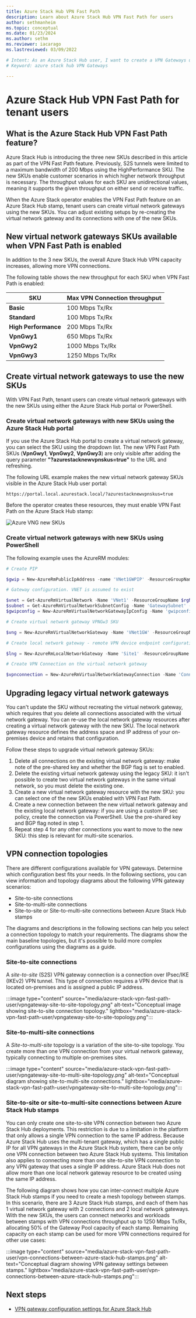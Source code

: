 ```yaml
---
title: Azure Stack Hub VPN Fast Path 
description: Learn about Azure Stack Hub VPN Fast Path for users
author: sethmanheim
ms.topic: conceptual
ms.date: 01/23/2024
ms.author: sethm
ms.reviewer: iacarago
ms.lastreviewed: 03/09/2022

# Intent: As an Azure Stack Hub user, I want to create a VPN Gateways using the new SKUs with increased throughput
# Keyword: azure stack hub VPN Gateways

---
```

# Azure Stack Hub VPN Fast Path for tenant users

## What is the Azure Stack Hub VPN Fast Path feature?

Azure Stack Hub is introducing the three new SKUs described in this article as part of the VPN Fast Path feature. Previously, S2S tunnels were limited to a maximum bandwidth of 200 Mbps using the HighPerformance SKU. The new SKUs enable customer scenarios in which higher network throughput is necessary. The throughput values for each SKU are unidirectional values, meaning it supports the given throughput on either send or receive traffic.

When the Azure Stack operator enables the VPN Fast Path feature on an Azure Stack Hub stamp, tenant users can create virtual network gateways using the new SKUs. You can adjust existing setups by re-creating the virtual network gateway and its connections with one of the new SKUs.

## New virtual network gateways SKUs available when VPN Fast Path is enabled

In addition to the 3 new SKUs, the overall Azure Stack Hub VPN capacity increases, allowing more VPN connections.

The following table shows the new throughput for each SKU when VPN Fast Path is enabled:

| SKU | Max VPN Connection throughput |
|-------|-------|
|**Basic** | 100 Mbps Tx/Rx |
|**Standard** | 100 Mbps Tx/Rx |
|**High Performance** | 200 Mbps Tx/Rx |
|**VpnGwy1**| 650 Mbps Tx/Rx |
|**VpnGwy2**|  1000 Mbps Tx/Rx |
|**VpnGwy3**|  1250 Mbps Tx/Rx |

## Create virtual network gateways to use the new SKUs

With VPN Fast Path, tenant users can create virtual network gateways with the new SKUs using either the Azure Stack Hub portal or PowerShell.

### Create virtual network gateways with new SKUs using the Azure Stack Hub portal

If you use the Azure Stack Hub portal to create a virtual network gateway, you can select the SKU using the dropdown list. The new VPN Fast Path SKUs (**VpnGwy1**, **VpnGwy2**, **VpnGwy3**) are only visible after adding the query parameter **"?azurestacknewvpnskus=true"** to the URL and refreshing.

The following URL example makes the new virtual network gateway SKUs visible in the Azure Stack Hub user portal:

```http
https://portal.local.azurestack.local/?azurestacknewvpnskus=true
```

Before the operator creates these resources, they must enable VPN Fast Path on the Azure Stack Hub stamp:

![Azure VNG new SKUs](media/azure-stack-vpn-fast-path-user/vpn-fast-path-vng-new-skus.png)

### Create virtual network gateways with new SKUs using PowerShell

The following example uses the AzureRM modules:

```powershell
# Create PIP

$gwip = New-AzureRmPublicIpAddress -name 'VNet1GWPIP' -ResourceGroupName $rgName -Location $location -AllocationMethod Dynamic

# Gateway configuration. VNET is assumed to exist

$vnet = Get-AzureRmVirtualNetwork -Name 'VNet1' -ResourceGroupName $rgNAme
$subnet = Get-AzureRmVirtualNetworkSubnetConfig -Name 'GatewaySubnet' -VirtualNetwork $vnet
$gwipconfig = New-AzureRmVirtualNetworkGatewayIpConfig -Name 'gwipconfig1' -SubnetId $subnet.Id -PublicIpAddress $gwpip.Id

# Create virtual network gateway VPNGw3 SKU 

$vng = New-AzureRmVirtualNetworkGateway -Name 'VNet1GW' -ResourceGroupName $rgName -Location $location IpConfigurations $gwipconfig -GatewayType Vpn -VpnType RouteBased -GatewaySku VpnGw3 #change vng SKU here

# Create local network gateway - remote VPN device endpoint configuration

$lng = New-AzureRmLocalNetworkGateway -Name 'Site1' -ResourceGroupName $rgName -Location $location -GatewayIpAddress $peerGWIP -AddressPrefix $addressprefix

# Create VPN Connection on the virtual network gateway

$vpnconnection = New-AzureRmVirtualNetworkGatewayConnection -Name 'Connection-01' -ResourceGroupName $rgName -Location $location -VirtualNetworkGateway1 $vng -LocalNetworkGateway2 $lng -ConnectionType IPSec -SharedKey $key
```

## Upgrading legacy virtual network gateways

You can't update the SKU without recreating the virtual network gateway, which requires that you delete all connections associated with the virtual network gateway. You can re-use the local network gateway resources after creating a virtual network gateway with the new SKU. The local network gateway resource defines the address space and IP address of your on-premises device and retains that configuration.

Follow these steps to upgrade virtual network gateway SKUs:

1. Delete all connections on the existing virtual network gateway: make note of the pre-shared key and whether the BGP flag is set to enabled.
2. Delete the existing virtual network gateway using the legacy SKU: it isn't possible to create two virtual network gateways in the same virtual network, so you must delete the existing one.
3. Create a new virtual network gateway resource with the new SKU: you can select one of the new SKUs enabled with VPN Fast Path.
4. Create a new connection between the new virtual network gateway and the existing local network gateway: if you are using a custom IP sec policy, create the connection via PowerShell. Use the pre-shared key and BGP flag noted in step 1.
5. Repeat step 4 for any other connections you want to move to the new SKU: this step is relevant for multi-site scenarios.

## VPN connection topologies

There are different configurations available for VPN gateways. Determine which configuration best fits your needs. In the following sections, you can view information and topology diagrams about the following VPN gateway scenarios:

- Site-to-site connections
- Site-to-multi-site connections
- Site-to-site or Site-to-multi-site connections between Azure Stack Hub stamps

The diagrams and descriptions in the following sections can help you select a connection topology to match your requirements. The diagrams show the main baseline topologies, but it's possible to build more complex configurations using the diagrams as a guide.

### Site-to-site connections

A *site-to-site* (S2S) VPN gateway connection is a connection over IPsec/IKE (IKEv2) VPN tunnel. This type of connection requires a VPN device that is located on-premises and is assigned a public IP address.

:::image type="content" source="media/azure-stack-vpn-fast-path-user/vpngateway-site-to-site-topology.png" alt-text="Conceptual image showing site-to-site connection topology." lightbox="media/azure-stack-vpn-fast-path-user/vpngateway-site-to-site-topology.png":::

### Site-to-multi-site connections

A *Site-to-multi-site* topology is a variation of the site-to-site topology. You create more than one VPN connection from your virtual network gateway, typically connecting to multiple on-premises sites.

:::image type="content" source="media/azure-stack-vpn-fast-path-user/vpngateway-site-to-multi-site-topology.png" alt-text="Conceptual diagram showing site-to-multi-site connections." lightbox="media/azure-stack-vpn-fast-path-user/vpngateway-site-to-multi-site-topology.png":::

### Site-to-site or site-to-multi-site connections between Azure Stack Hub stamps

You can only create one site-to-site VPN connection between two Azure Stack Hub deployments. This restriction is due to a limitation in the platform that only allows a single VPN connection to the same IP address. Because Azure Stack Hub uses the multi-tenant gateway, which has a single public IP for all VPN gateways in the Azure Stack Hub system, there can be only one VPN connection between two Azure Stack Hub systems. This limitation also applies to connecting more than one site-to-site VPN connection to any VPN gateway that uses a single IP address. Azure Stack Hub does not allow more than one local network gateway resource to be created using the same IP address.

The following diagram shows how you can inter-connect multiple Azure Stack Hub stamps if you need to create a mesh topology between stamps. In this scenario, there are 3 Azure Stack Hub stamps, and each of them has 1 virtual network gateway with 2 connections and 2 local network gateways. With the new SKUs, the users can connect networks and workloads between stamps with VPN connections throughput up to 1250 Mbps Tx/Rx, allocating 50% of the Gateway Pool capacity of each stamp. Remaining capacity on each stamp can be used for more VPN connections required for other use cases:

:::image type="content" source="media/azure-stack-vpn-fast-path-user/vpn-connections-between-azure-stack-hub-stamps.png" alt-text="Conceptual diagram showing VPN gateway settings between stamps." lightbox="media/azure-stack-vpn-fast-path-user/vpn-connections-between-azure-stack-hub-stamps.png":::

## Next steps

- [VPN gateway configuration settings for Azure Stack Hub](../user/azure-stack-vpn-gateway-settings.md)
